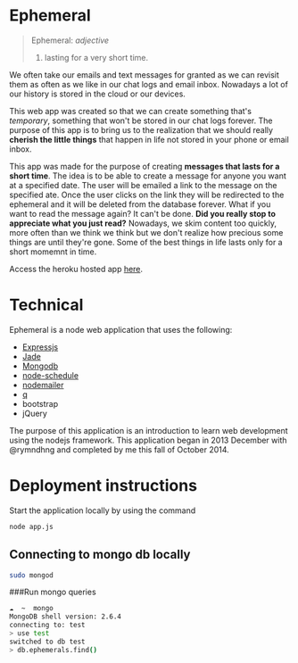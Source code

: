 # Ephemeral

> Ephemeral: 
> _adjective_
> 1. lasting for a very short time.

We often take our emails and text messages for granted as we can revisit them as often as we like in our chat logs and email inbox. Nowadays a lot of our history is stored in the cloud or our devices.

This web app was created so that we can create something that's _temporary_, something that won't be stored in our chat logs forever. The purpose of this app is to bring us to the realization that we should really **cherish the little things** that happen in life not stored in your phone or email inbox. 

This app was made for the purpose of creating __messages that lasts for a short time__. The idea is to be able to create a message for anyone you want at a specified date. The user will be emailed a link to the message on the specified ate. Once the user clicks on the link they will be redirected to the ephemeral and it will be deleted from the database forever. What if you want to read the message again? It can't be done. __Did you really stop to appreciate what you just read?__ Nowadays, we skim content too quickly, more often than we think we think but we don't realize how precious some things are until they're gone. Some of the best things in life lasts only for a short momemnt in time. 

Access the heroku hosted app [here](http://ephemeral-messages.herokuapp.com).

# Technical

Ephemeral is a node web application that uses the following:

- [Expressjs](https://github.com/strongloop/express)
- [Jade](https://github.com/jadejs/jade)
- [Mongodb](http://www.mongodb.org/)
- [node-schedule](https://github.com/mattpat/node-schedule)
- [nodemailer](https://github.com/andris9/Nodemailer)
- [q](https://github.com/kriskowal/q)
- bootstrap
- jQuery

The purpose of this application is an introduction to learn web development using the nodejs framework.
This application began in 2013 December with @rymndhng and completed by me this fall of October 2014. 

# Deployment instructions
Start the application locally by using the command
```bash
node app.js
```

## Connecting to mongo db locally
```bash
sudo mongod
```

###Run mongo queries
```bash
☁  ~  mongo
MongoDB shell version: 2.6.4
connecting to: test
> use test
switched to db test
> db.ephemerals.find()
```

 
